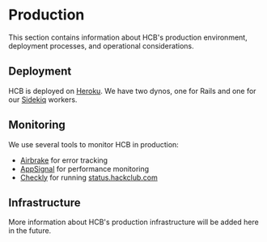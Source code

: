 # Production

This section contains information about HCB's production environment, deployment processes, and operational considerations.

## Deployment

HCB is deployed on [Heroku](https://www.heroku.com/). We have two dynos, one for Rails and one for our [Sidekiq](https://github.com/sidekiq/sidekiq) workers.

## Monitoring

We use several tools to monitor HCB in production:

- [Airbrake](https://www.airbrake.io/) for error tracking
- [AppSignal](https://www.appsignal.com/) for performance monitoring
- [Checkly](https://www.checklyhq.com/) for running [status.hackclub.com](https://status.hackclub.com/)

## Infrastructure

More information about HCB's production infrastructure will be added here in the future.
